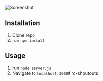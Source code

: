 ![Screenshot](public/img/readmeScreenshot.png)
## Installation

1. Clone repo
2. run `npm install`

## Usage

1. run `node server.js`
2. Navigate to `localhost:3000`# rc-shoutouts
